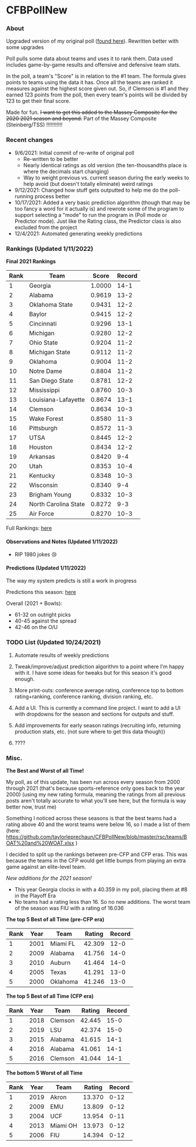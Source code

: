 # CFBPollNew

### About

Upgraded version of my original poll ([found here](https://github.com/taylorleprechaun/CFBPoll)).  Rewritten better with some upgrades

Poll pulls some data about teams and uses it to rank them.  Data used includes game-by-game results and offensive and defensive team stats.

In the poll, a team's "Score" is in relation to the #1 team.  The formula gives points to teams using the data it has.  Once all the teams are ranked it measures against the highest score given out.  So, if Clemson is #1 and they earned 123 points from the poll, then every team's points will be divided by 123 to get their final score.

Made for fun.  ~~I want to get this added to the Massey Composite for the ~~2020~~ 2021 season and beyond.~~  Part of the Massey Composite (Steinberg/TSS) !!!!!!!!!!!

### Recent changes

* 9/6/2021: Initial commit of re-write of original poll
	* Re-written to be better
	* Nearly identical ratings as old version (the ten-thousandths place is where the decimals start changing)
	* Way to weight previous vs. current season during the early weeks to help avoid (but doesn't totally eliminate) weird ratings
* 9/12/2021: Changed how stuff gets outputted to help me do the poll-running process better
* 10/17/2021: Added a very basic prediction algorithm (though that may be too fancy a word for it actually is) and rewrote some of the program to support selecting a "mode" to run the program in (Poll mode or Predictor mode).  Just like the Rating class, the Predictor class is also excluded from the project
* 12/4/2021: Automated generating weekly predictions

### Rankings (Updated 1/11/2022)

**Final 2021 Rankings**

Rank | Team | Score | Record
---|---|---|---
1 | Georgia | 1.0000 | 14-1
2 | Alabama | 0.9619 | 13-2
3 | Oklahoma State | 0.9431 | 12-2
4 | Baylor | 0.9415 | 12-2
5 | Cincinnati | 0.9296 | 13-1
6 | Michigan | 0.9280 | 12-2
7 | Ohio State | 0.9204 | 11-2
8 | Michigan State | 0.9112 | 11-2
9 | Oklahoma | 0.9004 | 11-2
10 | Notre Dame | 0.8804 | 11-2
11 | San Diego State | 0.8781 | 12-2
12 | Mississippi | 0.8760 | 10-3
13 | Louisiana-Lafayette | 0.8674 | 13-1
14 | Clemson | 0.8634 | 10-3
15 | Wake Forest | 0.8580 | 11-3
16 | Pittsburgh | 0.8572 | 11-3
17 | UTSA | 0.8445 | 12-2
18 | Houston | 0.8434 | 12-2
19 | Arkansas | 0.8420 | 9-4
20 | Utah | 0.8353 | 10-4
21 | Kentucky | 0.8348 | 10-3
22 | Wisconsin | 0.8340 | 9-4
23 | Brigham Young | 0.8332 | 10-3
24 | North Carolina State | 0.8272 | 9-3
25 | Air Force | 0.8270 | 10-3

Full Rankings: [here](https://github.com/taylorleprechaun/CFBPollNew/blob/master/PreviousPolls/2021/2021-Week%2017%20Post%20NCG.md)

#### Observations and Notes (Updated 1/11/2022)

* RIP 1980 jokes 😢

#### Predictions (Updated 1/11/2022)

The way my system predicts is still a work in progress

Predictions this season: [here](https://github.com/taylorleprechaun/CFBPollNew/blob/master/PreviousPolls/2021/Predictions/)

Overall (2021 + Bowls):

* 61-32 on outright picks
* 40-45 against the spread
* 42-46 on the O/U

### TODO List (Updated 10/24/2021)

1. Automate results of weekly predictions

2. Tweak/improve/adjust prediction algorithm to a point where I'm happy with it.  I have some ideas for tweaks but for this season it's good enough.

3. More print-outs: conference average rating, conference top to bottom rating+ranking, conference ranking, division ranking, etc.

4. Add a UI.  This is currently a command line project.  I want to add a UI with dropdowns for the season and sections for outputs and stuff.
	
5. Add improvements for early season ratings (recruiting info, returning production stats, etc. (not sure where to get this data though))

6. ????

### Misc.

**The Best and Worst of all Time!**

My poll, as of this update, has been run across every season from 2000 through 2021 (that's because sports-reference only goes back to the year 2000) (using my new rating formula, meaning the ratings from all previous posts aren't totally accurate to what you'll see here, but the formula is way better now, trust me)

Something I noticed across these seasons is that the best teams had a rating above 40 and the worst teams were below 16, so I made a list of them (here: https://github.com/taylorleprechaun/CFBPollNew/blob/master/rsc/teams/BOAT%20and%20WOAT.xlsx )

I decided to split up the rankings between pre-CFP and CFP eras.  This was because the teams in the CFP would get little bumps from playing an extra game against an elite-level team.

*New additions for the 2021 season!*

* This year Georgia clocks in with a 40.359 in my poll, placing them at #8 in the Playoff Era
* No teams had a rating less than 16.  So no new additions.  The worst team of the season was FIU with a rating of 16.036

**The top 5 Best of all Time (pre-CFP era)**

Rank | Year | Team | Rating | Record
---|---|---|---|---
1 | 2001 | Miami FL | 42.309 | 12-0
2 | 2009 | Alabama | 41.756 | 14-0
3 | 2010 | Auburn | 41.464 | 14-0
4 | 2005 | Texas | 41.291 | 13-0
5 | 2000 | Oklahoma | 41.246 | 13-0

**The top 5 Best of all Time (CFP era)**

Rank | Year | Team | Rating | Record
---|---|---|---|---
1 | 2018 | Clemson | 42.445 | 15-0
2 | 2019 | LSU | 42.374 | 15-0
3 | 2015 | Alabama | 41.615 | 14-1
4 | 2016 | Alabama | 41.061 | 14-1
5 | 2016 | Clemson | 41.044 | 14-1

**The bottom 5 Worst of all Time**

Rank | Year | Team | Rating | Record
---|---|---|---|---
1 | 2019 | Akron | 13.370 | 0-12
2 | 2009 | EMU | 13.809 | 0-12
3 | 2004 | UCF | 13.954 | 0-11
4 | 2013 | Miami OH | 13.973 | 0-12
5 | 2006 | FIU | 14.394 | 0-12
